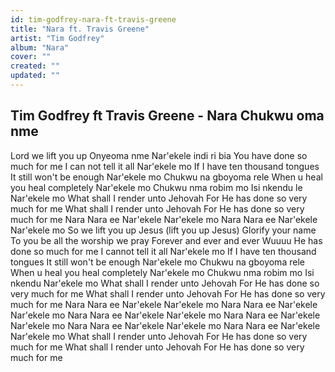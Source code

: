 ```yaml
---
id: tim-godfrey-nara-ft-travis-greene
title: "Nara ft. Travis Greene"
artist: "Tim Godfrey"
album: "Nara"
cover: ""
created: ""
updated: ""
---
```


Tim Godfrey ft Travis Greene - Nara
Chukwu oma nme
-
Lord we lift you up
Onyeoma nme
Nar'ekele indi ri bia
You have done so much for me
I can not tell it all
Nar'ekele mo
If I have ten thousand tongues
It still won't be enough
Nar'ekele mo
Chukwu na gboyoma rele
When u heal you heal completely
Nar'ekele mo
Chukwu nma robim mo
Isi nkendu le
Nar'ekele mo
What shall I render unto Jehovah
For He has done so very much for me
What shall I render unto Jehovah
For He has done so very much for me
Nara Nara ee
Nar'ekele
Nar'ekele mo
Nara Nara ee
Nar'ekele
Nar'ekele mo
So we lift you up Jesus (lift you up Jesus)
Glorify your name
To you be all the worship we pray
Forever and ever and ever
Wuuuu
He has done so much for me
I cannot tell it all
Nar'ekele mo
If I have ten thousand tongues
It still won't be enough
Nar'ekele mo
Chukwu na gboyoma rele
When u heal you heal completely
Nar'ekele mo
Chukwu nma robim mo
Isi nkendu
Nar'ekele mo
What shall I render unto Jehovah
For He has done so very much for me
What shall I render unto Jehovah
For He has done so very much for me
Nara Nara ee
Nar'ekele
Nar'ekele mo
Nara Nara ee
Nar'ekele
Nar'ekele mo
Nara Nara ee
Nar'ekele
Nar'ekele mo
Nara Nara ee
Nar'ekele
Nar'ekele mo
Nara Nara ee
Nar'ekele
Nar'ekele mo
Nara Nara ee
Nar'ekele
Nar'ekele mo
What shall I render unto Jehovah
For He has done so very much for me
What shall I render unto Jehovah
For He has done so very much for me